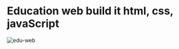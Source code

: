 # Education web build it html, css, javaScript 

![edu-web](https://github.com/zeeshanahme-d/Education-web/assets/122614629/abb4db12-6c14-4b38-a6ba-e0ff3c31c027)
